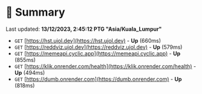 # 📖 Summary
Last updated: **13/12/2023, 2:45:12 PTG "Asia/Kuala_Lumpur"**

- `GET` [https://hst.ujol.dev](https://hst.ujol.dev) - **Up** (660ms)
- `GET` [https://reddviz.ujol.dev](https://reddviz.ujol.dev) - **Up** (579ms)
- `GET` [https://memeapi.cyclic.app](https://memeapi.cyclic.app) - **Up** (855ms)
- `GET` [https://klik.onrender.com/health](https://klik.onrender.com/health) - **Up** (494ms)
- `GET` [https://dumb.onrender.com](https://dumb.onrender.com) - **Up** (818ms)
